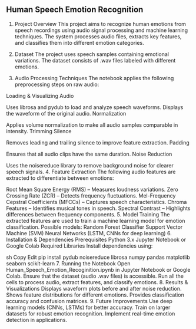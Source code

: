 ## Human Speech Emotion Recognition
1. Project Overview
This project aims to recognize human emotions from speech recordings using audio signal processing and machine learning techniques. The system processes audio files, extracts key features, and classifies them into different emotion categories.

2. Dataset
The project uses speech samples containing emotional variations.
The dataset consists of .wav files labeled with different emotions.
3. Audio Processing Techniques
The notebook applies the following preprocessing steps on raw audio:

Loading & Visualizing Audio

Uses librosa and pydub to load and analyze speech waveforms.
Displays the waveform of the original audio.
Normalization

Applies volume normalization to make all audio samples comparable in intensity.
Trimming Silence

Removes leading and trailing silence to improve feature extraction.
Padding

Ensures that all audio clips have the same duration.
Noise Reduction

Uses the noisereduce library to remove background noise for clearer speech signals.
4. Feature Extraction
The following audio features are extracted to differentiate between emotions:

Root Mean Square Energy (RMS) – Measures loudness variations.
Zero Crossing Rate (ZCR) – Detects frequency fluctuations.
Mel-Frequency Cepstral Coefficients (MFCCs) – Captures speech characteristics.
Chroma Features – Identifies musical tones in speech.
Spectral Contrast – Highlights differences between frequency components.
5. Model Training
The extracted features are used to train a machine learning model for emotion classification.
Possible models:
Random Forest Classifier
Support Vector Machine (SVM)
Neural Networks (LSTM, CNNs for deep learning)
6. Installation & Dependencies
Prerequisites
Python 3.x
Jupyter Notebook or Google Colab
Required Libraries
Install dependencies using:

sh
Copy
Edit
pip install pydub noisereduce librosa numpy pandas matplotlib seaborn scikit-learn
7. Running the Notebook
Open Human_Speech_Emotion_Recoginition.ipynb in Jupyter Notebook or Google Colab.
Ensure that the dataset (audio .wav files) is accessible.
Run all the cells to process audio, extract features, and classify emotions.
8. Results & Visualizations
Displays waveform plots before and after noise reduction.
Shows feature distributions for different emotions.
Provides classification accuracy and confusion matrices.
9. Future Improvements
Use deep learning models (CNNs, LSTMs) for better accuracy.
Train on larger datasets for robust emotion recognition.
Implement real-time emotion detection in applications.
